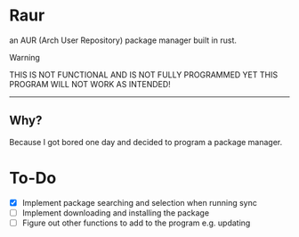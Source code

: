 # Raur
an AUR (Arch User Repository) package manager built in rust.

> [!WARNING] 
> THIS IS NOT FUNCTIONAL AND IS NOT FULLY PROGRAMMED YET THIS PROGRAM WILL NOT WORK AS INTENDED!
---

## Why?
Because I got bored one day and decided to program a package manager.

# To-Do

- [X] Implement package searching and selection when running sync
- [ ] Implement downloading and installing the package
- [ ] Figure out other functions to add to the program e.g. updating
